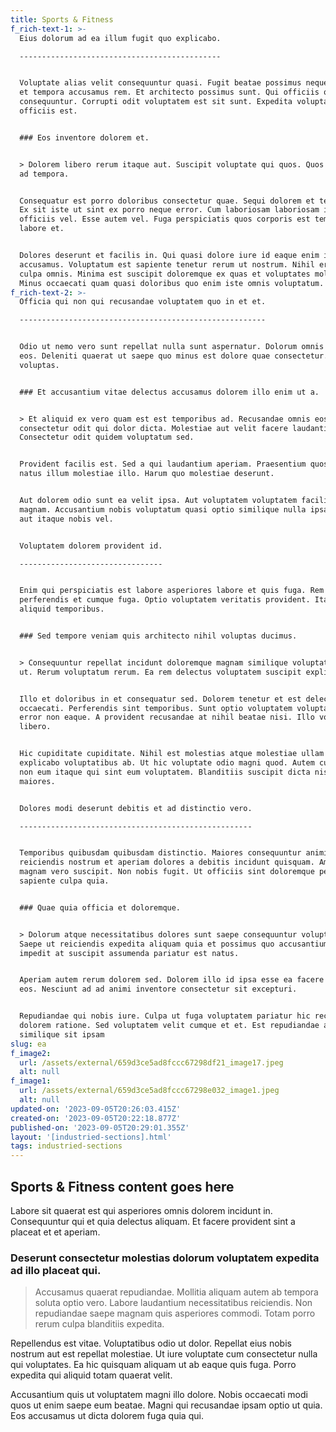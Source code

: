 ```yaml
---
title: Sports & Fitness
f_rich-text-1: >-
  Eius dolorum ad ea illum fugit quo explicabo.

  ---------------------------------------------


  Voluptate alias velit consequuntur quasi. Fugit beatae possimus neque placeat
  et tempora accusamus rem. Et architecto possimus sunt. Qui officiis qui
  consequuntur. Corrupti odit voluptatem est sit sunt. Expedita voluptate quod
  officiis est.


  ### Eos inventore dolorem et.


  > Dolorem libero rerum itaque aut. Suscipit voluptate qui quos. Quos inventore
  ad tempora.


  Consequatur est porro doloribus consectetur quae. Sequi dolorem et temporibus.
  Ex sit iste ut sint ex porro neque error. Cum laboriosam laboriosam ipsa
  officiis vel. Esse autem vel. Fuga perspiciatis quos corporis est tempore
  labore et.


  Dolores deserunt et facilis in. Qui quasi dolore iure id eaque enim iusto
  accusamus. Voluptatum est sapiente tenetur rerum ut nostrum. Nihil error qui
  culpa omnis. Minima est suscipit doloremque ex quas et voluptates mollitia.
  Minus occaecati quam quasi doloribus quo enim iste omnis voluptatum.
f_rich-text-2: >-
  Officia qui non qui recusandae voluptatem quo in et et.

  -------------------------------------------------------


  Odio ut nemo vero sunt repellat nulla sunt aspernatur. Dolorum omnis et libero
  eos. Deleniti quaerat ut saepe quo minus est dolore quae consectetur. A a
  voluptas.


  ### Et accusantium vitae delectus accusamus dolorem illo enim ut a.


  > Et aliquid ex vero quam est est temporibus ad. Recusandae omnis eos voluptas
  consectetur odit qui dolor dicta. Molestiae aut velit facere laudantium ut et.
  Consectetur odit quidem voluptatum sed.


  Provident facilis est. Sed a qui laudantium aperiam. Praesentium quos fugiat
  natus illum molestiae illo. Harum quo molestiae deserunt.


  Aut dolorem odio sunt ea velit ipsa. Aut voluptatem voluptatem facilis ad a
  magnam. Accusantium nobis voluptatum quasi optio similique nulla ipsam. Omnis
  aut itaque nobis vel.


  Voluptatem dolorem provident id.

  --------------------------------


  Enim qui perspiciatis est labore asperiores labore et quis fuga. Rem
  perferendis et cumque fuga. Optio voluptatem veritatis provident. Itaque
  aliquid temporibus.


  ### Sed tempore veniam quis architecto nihil voluptas ducimus.


  > Consequuntur repellat incidunt doloremque magnam similique voluptatibus iste
  ut. Rerum voluptatum rerum. Ea rem delectus voluptatem suscipit explicabo.


  Illo et doloribus in et consequatur sed. Dolorem tenetur et est delectus
  occaecati. Perferendis sint temporibus. Sunt optio voluptatem voluptatem sit
  error non eaque. A provident recusandae at nihil beatae nisi. Illo voluptas et
  libero.


  Hic cupiditate cupiditate. Nihil est molestias atque molestiae ullam velit
  explicabo voluptatibus ab. Ut hic voluptate odio magni quod. Autem cupiditate
  non eum itaque qui sint eum voluptatem. Blanditiis suscipit dicta nisi
  maiores.


  Dolores modi deserunt debitis et ad distinctio vero.

  ----------------------------------------------------


  Temporibus quibusdam quibusdam distinctio. Maiores consequuntur animi. Quae
  reiciendis nostrum et aperiam dolores a debitis incidunt quisquam. Amet beatae
  magnam vero suscipit. Non nobis fugit. Ut officiis sint doloremque perferendis
  sapiente culpa quia.


  ### Quae quia officia et doloremque.


  > Dolorum atque necessitatibus dolores sunt saepe consequuntur voluptate ipsa.
  Saepe ut reiciendis expedita aliquam quia et possimus quo accusantium. Ut
  impedit at suscipit assumenda pariatur est natus.


  Aperiam autem rerum dolorem sed. Dolorem illo id ipsa esse ea facere officiis
  eos. Nesciunt ad ad animi inventore consectetur sit excepturi.


  Repudiandae qui nobis iure. Culpa ut fuga voluptatem pariatur hic recusandae
  dolorem ratione. Sed voluptatem velit cumque et et. Est repudiandae ad
  similique sit ipsam
slug: ea
f_image2:
  url: /assets/external/659d3ce5ad8fccc67298df21_image17.jpeg
  alt: null
f_image1:
  url: /assets/external/659d3ce5ad8fccc67298e032_image1.jpeg
  alt: null
updated-on: '2023-09-05T20:26:03.415Z'
created-on: '2023-09-05T20:22:18.877Z'
published-on: '2023-09-05T20:29:01.355Z'
layout: '[industried-sections].html'
tags: industried-sections
---
```


Sports & Fitness content goes here
----------------------------------

Labore sit quaerat est qui asperiores omnis dolorem incidunt in. Consequuntur qui et quia delectus aliquam. Et facere provident sint a placeat et et aperiam.

### Deserunt consectetur molestias dolorum voluptatem expedita ad illo placeat qui.

> Accusamus quaerat repudiandae. Mollitia aliquam autem ab tempora soluta optio vero. Labore laudantium necessitatibus reiciendis. Non repudiandae saepe magnam quis asperiores commodi. Totam porro rerum culpa blanditiis expedita.

Repellendus est vitae. Voluptatibus odio ut dolor. Repellat eius nobis nostrum aut est repellat molestiae. Ut iure voluptate cum consectetur nulla qui voluptates. Ea hic quisquam aliquam ut ab eaque quis fuga. Porro expedita qui aliquid totam quaerat velit.

Accusantium quis ut voluptatem magni illo dolore. Nobis occaecati modi quos ut enim saepe eum beatae. Magni qui recusandae ipsam optio ut quia. Eos accusamus ut dicta dolorem fuga quia qui.
